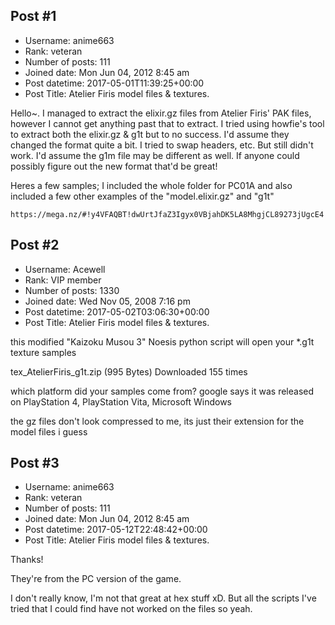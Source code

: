 ## Post #1
- Username: anime663
- Rank: veteran
- Number of posts: 111
- Joined date: Mon Jun 04, 2012 8:45 am
- Post datetime: 2017-05-01T11:39:25+00:00
- Post Title: Atelier Firis model files & textures.

Hello~. I managed to extract the elixir.gz files from Atelier Firis' PAK files, however I cannot get anything past that to extract. I tried using howfie's tool to extract both the elixir.gz & g1t but to no success. I'd assume they changed the format quite a bit. I tried to swap headers, etc. But still didn't work. I'd assume the g1m file may be different as well. If anyone could possibly figure out the new format that'd be great!

Heres a few samples; I included the whole folder for PC01A and also included a few other examples of the "model.elixir.gz" and "g1t"

```
https://mega.nz/#!y4VFAQBT!dwUrtJfaZ3Igyx0VBjahDK5LA8MhgjCL89273jUgcE4
```
## Post #2
- Username: Acewell
- Rank: VIP member
- Number of posts: 1330
- Joined date: Wed Nov 05, 2008 7:16 pm
- Post datetime: 2017-05-02T03:06:30+00:00
- Post Title: Atelier Firis model files & textures.

this modified "Kaizoku Musou 3" Noesis python script will open your *.g1t texture samples 


 tex_AtelierFiris_g1t.zip
(995 Bytes) Downloaded 155 times


which platform did your samples come from?
google says it was released on PlayStation 4, PlayStation Vita, Microsoft Windows

the gz files don't look compressed to me, its just their extension for the model files i guess
## Post #3
- Username: anime663
- Rank: veteran
- Number of posts: 111
- Joined date: Mon Jun 04, 2012 8:45 am
- Post datetime: 2017-05-12T22:48:42+00:00
- Post Title: Atelier Firis model files & textures.

Thanks!

They're from the PC version of the game. 

I don't really know, I'm not that great at hex stuff xD. But all the scripts I've tried that I could find have not worked on the files so yeah.
